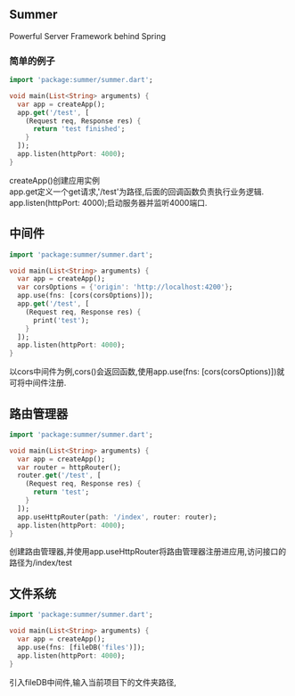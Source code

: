 ## Summer
Powerful Server Framework behind Spring  

### 简单的例子
``` dart
import 'package:summer/summer.dart';

void main(List<String> arguments) {
  var app = createApp();
  app.get('/test', [
    (Request req, Response res) {
      return 'test finished';
    }
  ]);
  app.listen(httpPort: 4000);
}
```
createApp()创建应用实例</br>
app.get定义一个get请求,'/test'为路径,后面的回调函数负责执行业务逻辑.</br>
app.listen(httpPort: 4000);启动服务器并监听4000端口.

## 中间件
```dart
import 'package:summer/summer.dart';

void main(List<String> arguments) {
  var app = createApp();
  var corsOptions = {'origin': 'http://localhost:4200'};
  app.use(fns: [cors(corsOptions)]);
  app.get('/test', [
    (Request req, Response res) {
      print('test');
    }
  ]);
  app.listen(httpPort: 4000);
}
```
以cors中间件为例,cors()会返回函数,使用app.use(fns: [cors(corsOptions)])就可将中间件注册.

## 路由管理器
```dart
import 'package:summer/summer.dart';

void main(List<String> arguments) {
  var app = createApp();
  var router = httpRouter();
  router.get('/test', [
    (Request req, Response res) {
      return 'test';
    }
  ]);
  app.useHttpRouter(path: '/index', router: router);
  app.listen(httpPort: 4000);
}
```
创建路由管理器,并使用app.useHttpRouter将路由管理器注册进应用,访问接口的路径为/index/test

## 文件系统
``` dart
import 'package:summer/summer.dart';

void main(List<String> arguments) {
  var app = createApp();
  app.use(fns: [fileDB('files')]);
  app.listen(httpPort: 4000);
}
```
引入fileDB中间件,输入当前项目下的文件夹路径,